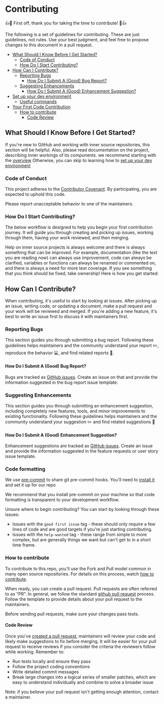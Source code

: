 # Contributing

👍🎉 First off, thank you for taking the time to contribute! 🎉👍

The following is a set of guidelines for contributing. These are just guidelines, not rules. Use your best judgment, and feel free to propose changes to this document in a pull request.

- [What Should I Know Before I Get Started?](#what-should-i-know-before-i-get-started)
  - [Code of Conduct](#code-of-conduct)
  - [How Do I Start Contributing?](#how-do-i-start-contributing)
- [How Can I Contribute?](#how-can-i-contribute)
  - [Reporting Bugs](#reporting-bugs)
    - [How Do I Submit A (Good) Bug Report?](#how-do-i-submit-a-good-bug-report)
  - [Suggesting Enhancements](#suggesting-enhancements)
    - [How Do I Submit A (Good) Enhancement Suggestion?](#how-do-i-submit-a-good-enhancement-suggestion)
- [Set up your dev environment](#set-up-your-dev-environment)
  - [Useful commands](#useful-commands)
- [Your First Code Contribution](#your-first-code-contribution)
  - [How to contribute](#how-to-contribute)
    - [Code Review](#code-review)

## What Should I Know Before I Get Started?

If you're new to GitHub and working with inner source repositories, this section will be helpful.
Also, please read documentation on the project, describing inner workings of its components. we recommend starting with the [overview](data-processing-lib/doc/overview.md)
Otherwise, you can skip to learning how to [set up your dev environment](#set-up-your-dev-environment)

### Code of Conduct

This project adheres to the [Contributor Covenant](CODE_OF_CONDUCT.md). By participating, you are expected to uphold this code.

Please report unacceptable behavior to one of the maintainers.

### How Do I Start Contributing?

The below workflow is designed to help you begin your first contribution journey. It will guide you through creating and picking up issues, working through them, having your work reviewed, and then merging.

Help on inner source projects is always welcome and there is always something that can be improved. For example, documentation (like the text you are reading now) can always use improvement, code can always be clarified, variables or functions can always be renamed or commented on, and there is always a need for more test coverage. If you see something that you think should be fixed, take ownership! Here is how you get started:

## How Can I Contribute?

When contributing, it's useful to start by looking at issues. After picking up an issue, writing code, or updating a document, make a pull request and your work will be reviewed and merged. If you're adding a new feature, it's best to write an issue first to discuss it with maintainers first.

### Reporting Bugs

This section guides you through submitting a bug report. Following these guidelines helps maintainers and the community understand your report ✏️, reproduce the behavior 💻, and find related reports 🔎.

#### How Do I Submit A (Good) Bug Report?

Bugs are tracked as [GitHub issues](https://guides.github.com/features/issues/). Create an issue on that and provide the information suggested in the bug report issue template.

### Suggesting Enhancements

This section guides you through submitting an enhancement suggestion, including completely new features, tools, and minor improvements to existing functionality. Following these guidelines helps maintainers and the community understand your suggestion ✏️ and find related suggestions 🔎

#### How Do I Submit A (Good) Enhancement Suggestion?

Enhancement suggestions are tracked as [GitHub issues](https://guides.github.com/features/issues/). Create an issue and provide the information suggested in the feature requests or user story issue template.

### Code formatting

We use [pre-commit](https://pre-commit.com) to share git pre-commit hooks. You'll need to [install it](https://pre-commit.com/#install) and set it up for our repo

We recommend that you install pre-commit on your machine so that code formatting is transparent to your development workflow.

Unsure where to begin contributing? You can start by looking through these issues:

- Issues with the `good first issue` tag - these should only require a few lines of code and are good targets if you're just starting contributing.
- Issues with the `help-wanted` tag - these range from simple to more complex, but are generally things we want but can't get to in a short time frame.

### How to contribute

To contribute to this repo, you'll use the Fork and Pull model common in many open source repositories. For details on this process, watch [how to contribute](https://egghead.io/courses/how-to-contribute-to-an-open-source-project-on-github).

When ready, you can create a pull request. Pull requests are often referred to as "PR". In general, we follow the standard [github pull request](https://help.github.com/en/articles/about-pull-requests) process. Follow the template to provide details about your pull request to the maintainers.

Before sending pull requests, make sure your changes pass tests.

#### Code Review

Once you've [created a pull request](#how-to-contribute), maintainers will review your code and likely make suggestions to fix before merging. It will be easier for your pull request to receive reviews if you consider the criteria the reviewers follow while working. Remember to:

- Run tests locally and ensure they pass
- Follow the project coding conventions
- Write detailed commit messages
- Break large changes into a logical series of smaller patches, which are easy to understand individually and combine to solve a broader issue

Note: if you believe your pull request isn't getting enough attention, contact a maintainer.